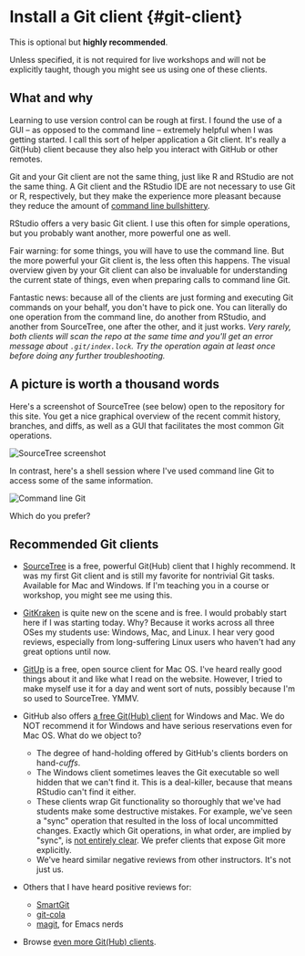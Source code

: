 # Install a Git client {#git-client}

This is optional but **highly recommended**.

Unless specified, it is not required for live workshops and will not be explicitly taught, though you might see us using one of these clients.

## What and why

Learning to use version control can be rough at first. I found the use of a GUI – as opposed to the command line – extremely helpful when I was getting started. I call this sort of helper application a Git client. It's really a Git(Hub) client because they also help you interact with GitHub or other remotes.

Git and your Git client are not the same thing, just like R and RStudio are not the same thing. A Git client and the RStudio IDE are not necessary to use Git or R, respectively, but they make the experience more pleasant because they reduce the amount of [command line bullshittery](http://www.pgbovine.net/command-line-bullshittery.htm).

RStudio offers a very basic Git client. I use this often for simple operations, but you probably want another, more powerful one as well.

Fair warning: for some things, you will have to use the command line. But the more powerful your Git client is, the less often this happens. The visual overview given by your Git client can also be invaluable for understanding the current state of things, even when preparing calls to command line Git.

Fantastic news: because all of the clients are just forming and executing Git commands on your behalf, you don't have to pick one. You can literally do one operation from the command line, do another from RStudio, and another from SourceTree, one after the other, and it just works. *Very rarely, both clients will scan the repo at the same time and you'll get an error message about `.git/index.lock`. Try the operation again at least once before doing any further troubleshooting.*

## A picture is worth a thousand words

Here's a screenshot of SourceTree (see below) open to the repository for this site. You get a nice graphical overview of the recent commit history, branches, and diffs, as well as a GUI that facilitates the most common Git operations.

![SourceTree screenshot](img/sourcetree-screenshot.png)

In contrast, here's a shell session where I've used command line Git to access some of the same information.

![Command line Git](img/command-line-git-screenshot.png)

Which do you prefer?

## Recommended Git clients

<!-- https://twitter.com/JennyBryan/status/734894596019224576 -->

  * [SourceTree](http://www.sourcetreeapp.com) is a free, powerful Git(Hub) client that I highly recommend. It was my first Git client and is still my favorite for nontrivial Git tasks. Available for Mac and Windows. If I'm teaching you in a course or workshop, you might see me using this.

  * [GitKraken](https://www.gitkraken.com) is quite new on the scene and is free. I would probably start here if I was starting today. Why? Because it works across all three OSes my students use: Windows, Mac, and Linux. I hear very good reviews, especially from long-suffering Linux users who haven't had any great options until now.

  * [GitUp](http://gitup.co) is a free, open source client for Mac OS. I've heard really good things about it and like what I read on the website. However, I tried to make myself use it for a day and went sort of nuts, possibly because I'm so used to SourceTree. YMMV.
  
  * GitHub also offers [a free Git(Hub) client](https://desktop.github.com/) for Windows and Mac. We do NOT recommend it for Windows and have serious reservations even for Mac OS. What do we object to?
    - The degree of hand-holding offered by GitHub's clients borders on hand-*cuffs*.
    - The Windows client sometimes leaves the Git executable so well hidden that we can't find it. This is a deal-killer, because that means RStudio can't find it either.
    - These clients wrap Git functionality so thoroughly that we've had students make some destructive mistakes. For example, we've seen a "sync" operation that resulted in the loss of local uncommitted changes. Exactly which Git operations, in what order, are implied by "sync", is [not entirely clear](http://stackoverflow.com/questions/12104513/what-does-github-for-windows-sync-do). We prefer clients that expose Git more explicitly.
    - We've heard similar negative reviews from other instructors. It's not just us.

  * Others that I have heard positive reviews for:
  
    - [SmartGit](http://www.syntevo.com/smartgit/)
    - [git-cola](https://git-cola.github.io)
    - [magit](https://magit.vc), for Emacs nerds

  * Browse [even more Git(Hub) clients](http://git-scm.com/downloads/guis).

